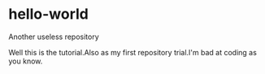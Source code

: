 # hello-world
Another useless repository

Well this is the tutorial.Also as my first repository trial.I'm bad at coding as you know.
